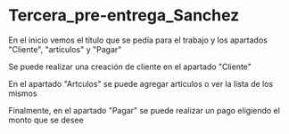 # Tercera_pre-entrega_Sanchez

En el inicio vemos el título que se pedía para el trabajo y los apartados "Cliente", "articulos" y "Pagar"

Se puede realizar una creación de cliente en el apartado "Cliente"

En el apartado "Artculos" se puede agregar articulos o ver la lista de los mismos

Finalmente, en el apartado "Pagar" se puede realizar un pago eligiendo el monto que se desee